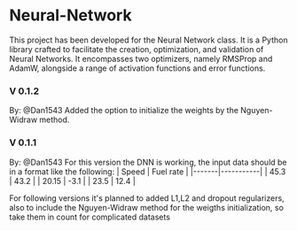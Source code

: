 # Neural-Network
This project has been developed for the Neural Network class. It is a Python library crafted to facilitate the creation, optimization, and validation of Neural Networks. It encompasses two optimizers, namely RMSProp and AdamW, alongside a range of activation functions and error functions.
### V 0.1.2
By: @Dan1543
Added the option to initialize the weights by the Nguyen-Widraw method. 
### V 0.1.1 
By: @Dan1543
For this version the DNN is working, the input data should be in a format like the following:
| Speed | Fuel rate |
|-------|-----------|
| 45.3  | 43.2      |
| 20.15 | -3.1      |
| 23.5  |  12.4     |

For following versions it's planned to added L1,L2 and dropout regularizers, also to include the Nguyen-Widraw method for the weigths initialization, so take them in count for complicated datasets